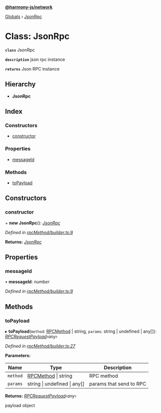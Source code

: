 **[@harmony-js/network](../README.md)**

[Globals](../README.md) › [JsonRpc](jsonrpc.md)

# Class: JsonRpc

**`class`** JsonRpc

**`description`** json rpc instance

**`returns`** Json RPC instance

## Hierarchy

* **JsonRpc**

## Index

### Constructors

* [constructor](jsonrpc.md#constructor)

### Properties

* [messageId](jsonrpc.md#messageid)

### Methods

* [toPayload](jsonrpc.md#topayload)

## Constructors

###  constructor

\+ **new JsonRpc**(): *[JsonRpc](jsonrpc.md)*

*Defined in [rpcMethod/builder.ts:9](https://github.com/FireStack-Lab/Harmony-sdk-core/blob/d171933/packages/harmony-network/src/rpcMethod/builder.ts#L9)*

**Returns:** *[JsonRpc](jsonrpc.md)*

## Properties

###  messageId

• **messageId**: *number*

*Defined in [rpcMethod/builder.ts:9](https://github.com/FireStack-Lab/Harmony-sdk-core/blob/d171933/packages/harmony-network/src/rpcMethod/builder.ts#L9)*

## Methods

###  toPayload

▸ **toPayload**(`method`: [RPCMethod](../enums/rpcmethod.md) | string, `params`: string | undefined | any[]): *[RPCRequestPayload](../interfaces/rpcrequestpayload.md)‹any›*

*Defined in [rpcMethod/builder.ts:27](https://github.com/FireStack-Lab/Harmony-sdk-core/blob/d171933/packages/harmony-network/src/rpcMethod/builder.ts#L27)*

**Parameters:**

Name | Type | Description |
------ | ------ | ------ |
`method` | [RPCMethod](../enums/rpcmethod.md) \| string | RPC method |
`params` | string \| undefined \| any[] | params that send to RPC |

**Returns:** *[RPCRequestPayload](../interfaces/rpcrequestpayload.md)‹any›*

payload object